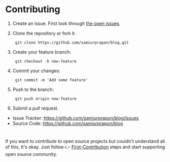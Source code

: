 # Contributing

1.  Create an issue. First look through [the open issues](https://github.com/samiurprapon/Aether/issues).
1.  Clone the repository or fork it.

         git clone https://github.com/samiurprapon/blog.git

1.  Create your feature branch:

         git checkout -b new-feature

1.  Commit your changes:

         git commit -m 'Add some feature'

1.  Push to the branch:

         git push origin new-feature

1.  Submit a pull request.

- Issue Tracker: https://github.com/samiurprapon/blog/issues
- Source Code: https://github.com/samiurprapon/blog

#

If you want to contribute to open source projects but couldn't understand all of this, It's okay. Just follow 👉 [First-Contribution](/GUIDE.md) steps and start supporting open source community.
